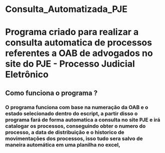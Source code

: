 # Consulta_Automatizada_PJE

# Programa criado para realizar a consulta automatica de processos referentes a OAB de advogados no site do PJE - Processo Judicial Eletrônico
## Como funciona o programa ?

### O programa funciona com base na numeração da OAB e o estado selecionado dentro do escript, a partir disso o programa fará de forma automatica a consulta no site PJE e irá catalogar os processos, conseguindo obter o numero do processo, a data de distribuição e o historico de movimentações dos processos, isso tudo sera salvo de maneira automática em uma planilha no excel,
